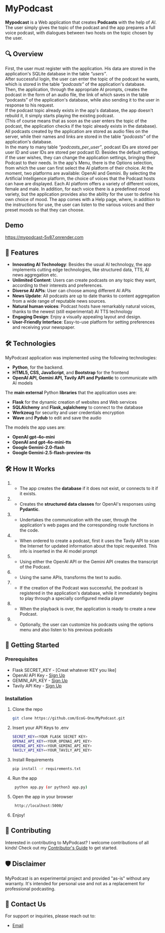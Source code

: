 # MyPodcast
**Mypodcast** is a Web application that creates **Podcasts** with the help of *AI*.  
The user simply gives the topic of the podcast and the app prepares a full voice podcast, with dialogues between two hosts on the topic chosen by the user.  


## 🔍 Overview

First, the user must register with the application. His data are stored in the application's SQLite database in the table *“users”*.  
After successful login, the user can enter the topic of the podcast he wants, which is stored in the table *“podcasts”* of the application's database.  
Then, the application, through the appropriate AI prompts, creates the podcast in the form of an audio file, the link of which saves in the table “podcasts” of the application's database, while also sending it to the user in response to his request.  
If the podcast topic already exists in the app's database, the app doesn't rebuild it, it simply starts playing the existing podcast.  
(This of course means that as soon as the user enters the topic of the podcast, the application checks if the topic already exists in the database).  
All podcasts created by the application are stored as audio files on the server, while their names and links are stored in the table *“podcasts”* of the application's database.  
In the many to many table *“podcasts_per_user”*, podcast IDs are stored per user ID and user IDs are stored per podcast ID.
Besides the default settings, if the user wishes, they can change the application settings, bringing their Podcast to their needs. 
In the app's Menu, there is the Options selection, from which the user can first select the AI platform of their choice. At the moment, two platforms are available: OpenAI and Gemini. 
By selecting the Artificial Intelligence platform, the choice of voices that the Podcast hosts can have are displayed. Each AI platform offers a variety of different voices, female and male. In addition, for each voice there is a predefined mood  variety, but the application provides also the ability for the user to define his own choice of mood. 
The app comes with a Help page, where, in addition to the instructions for use, the user can listen to the various voices and their preset moods so that they can choose.


## Demo
https://mypodcast-5v87.onrender.com

## 🌟 Features

- **Innovating AI Technology**: Besides the usual AI technology, the app implements cutting edge technologies, like structured data, TTS, AI news aggregation etc.
- **Unlimited Content**: Users can create podcasts on any topic they want, according to their interests and preferences.
- **Diverse AI APIs**: User can choose among different AI APIs
- **News Update**: All podcasts are up to date thanks to content aggregation from a wide range of reputable news sources.
- **Natural human voices**: Podcast hosts have remarkably natural voices, thanks to the newest (still experimental) AI TTS technology
- **Engaging Design**: Enjoy a visually appealing layout and design.
- **User-Friendly Interface**: Easy-to-use platform for setting preferences and receiving your newspaper.

## 🛠️ Technologies

MyPodcast application was implemented using the following technologies:
- **Python**, for the backend.
- **HTML5, CSS, JavaScript**, and **Bootstrap** for the frontend
- **OpenAI API, Gemini API, Tavily API** **and Pydantic** to communicate with AI models

The **main external** Python **libraries** that the application uses are:
- **Flask** for the dynamic creation of websites and Web services
- **SQLAlchemy** and **Flask_sqlalchemy** to connect to the database
- **Werkzeug** for security and user credentials encryption
- **Wave** and **Pydub** to edit and save the audio

The models the app uses are:
- **OpenAI gpt-4o-mini**
- **OpenAI and gpt-4o-mini-tts**
- **Google Gemini-2.0-flash**
- **Google Gemini-2.5-flash-preview-tts**


## 🛠️ How It Works

1. * The app creates the **database** if it does not exist, or connects to it if it exists.
2. * Creates the **structured data classes** for OpenAI's responses using **Pydantic**.
3. * Undertakes the communication with the user, through the application's web pages and the corresponding route functions in the code. 
4. * When ordered to create a podcast, first it uses the Tavily API to scan the Internet for updated information about the topic requested. This info is inserted in the AI model prompt
5. * Using either the OpenAI API or the Gemini API creates the transcript of the Podcast. 
6. * Using the same APIs, transforms the text to audio.
7. * If the creation of the Podcast was successful, the podcast is registered in the application's database, while it immediately begins to play through a specially configured media player
8. * When the playback is over, the application is ready to create a new Podcast. 
9. * Optionally, the user can customize his podcasts using the options menu and also listen to his previous podcasts 


## 🚀 Getting Started

### Prerequisites

- Flask SECRET_KEY - [Creat whatever KEY you like]
- OpenAI API Key - [Sign Up](https://platform.openai.com/)
- GEMINI_API_KEY - [Sign Up](https://aistudio.google.com/app/apikey)
- Tavily API Key - [Sign Up](https://tavily.com/)

### Installation

1. Clone the repo
   ```sh
   git clone https://github.com/EcoG-One/MyPodcast.git
    ```
2. Insert your API Keys to .env
   ```sh
   SECRET_KEY=<YOUR FLASK SECRET KEY>
   OPENAI_API_KEY=<YOUR_OPENAI_API_KEY>
   GEMINI_API_KEY=<YOUR_GEMINI_API_KEY>
   TAVILY_API_KEY=<YOUR_TAVILY_API_KEY>
    ```
3. Install Requirements
   ```sh
   pip install -r requirements.txt
   ```
4. Run the app
   ```sh
    python app.py (or python3 app.py)
    ```
5. Open the app in your browser
   ```sh
    http://localhost:5000/
    ```
6. Enjoy!

## 🤝 Contributing

Interested in contributing to MyPodcast? I welcome contributions of all kinds! Check out my [Contributor's Guide](CONTRIBUTING.md) to get started.


## 🛡️ Disclaimer

MyPodcast is an experimental project and provided "as-is" without any warranty. It's intended for personal use and not as a replacement for professional podcasting.

## 📩 Contact Us

For support or inquiries, please reach out to:

- [Email](mailto:ecog@outlook.de)

